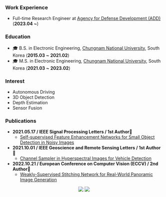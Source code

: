 ### Work Experience
* Full-time Research Engineer at [Agency for Defense Development (ADD)](https://www.add.re.kr/eps) (**2023.04** **~**)

### Education
* 🎓 B.S. in Electronic Engineering, [Chungnam National University](https://plus.cnu.ac.kr/html/en/), South Korea (**2015.03** **~** **2021.02**)
* 🎓 M.S. in Electronic Engineering, [Chungnam National University](https://plus.cnu.ac.kr/html/en/), South Korea (**2021.03** **~** **2023.02**) 

### Interest
* Autonomous Driving
* 3D Object Detection  
* Depth Estimation
* Sensor Fusion

### Publications
* **2021.05.17 / IEEE Signal Processing Letters / 1st Author🥇**
	* [Self-supervised Feature Enhancement Networks for Small Object Detection in Noisy Images](https://ieeexplore.ieee.org/document/9432743)
* **2021.10.01 / IEEE Geoscience and Remote Sensing Letters / 1st Author🥇**
	* [Channel Sampler in Hyperspectral Images for Vehicle Detection](https://ieeexplore.ieee.org/abstract/document/9555818)
* **2022.10.21 / European Conference on Computer Vision (ECCV) / 2nd Author🥈**
	* [Weakly-Supervised Stitching Network for Real-World Panoramic Image Generation](https://www.ecva.net/papers/eccv_2022/papers_ECCV/papers/136760052.pdf)
	
<!-- <br/>
<div align=center>
<a href="https://github.com/2gunsu">
	<img src="https://github-readme-stats.vercel.app/api?username=2gunsu">
</a>
</div> -->

<!--
[![stats](https://github-readme-stats.vercel.app/api?username=2gunsu)](https://github.com/2gunsu)
-->

<div align=center>
<a href="https://www.linkedin.com/in/geonsoo-lee"><img src="https://img.shields.io/badge/-LinkedIn-blue?style=flat-square&logo=Linkedin&logoColor=white&link=https://www.linkedin.com/in/geonsoo-lee"/></a>
<a href="mailto:201501760@o.cnu.ac.kr"><img src="https://img.shields.io/badge/Gmail-d14836?style=flat-square&logo=Gmail&logoColor=white&link=mailto:201501760@o.cnu.ac.kr)/"></a>
</div>

<!--
<div align=center>
<a href="https://velog.io/@2gunsu/"><img src="http://img.shields.io/badge/-Blog-black?style=flat-square&logo=github&link=https://velog.io/@2gunsu/"/></a>
<a href="https://www.linkedin.com/in/geonsoo-lee"><img src="https://img.shields.io/badge/-LinkedIn-blue?style=flat-square&logo=Linkedin&logoColor=white&link=https://www.linkedin.com/in/geonsoo-lee"/></a>
<a href="mailto:201501760@o.cnu.ac.kr"><img src="https://img.shields.io/badge/201501760@o.cnu.ac.kr-d14836?style=flat-square&logo=Gmail&logoColor=white&link=mailto:201501760@o.cnu.ac.kr)/"></a>
</div>
-->

<!--
**2gunsu/2gunsu** is a ✨ _special_ ✨ repository because its `README.md` (this file) appears on your GitHub profile.

Here are some ideas to get you started:

- 🔭 I’m currently working on ...
- 🌱 I’m currently learning ...
- 👯 I’m looking to collaborate on ...
- 🤔 I’m looking for help with ...
- 💬 Ask me about ...
- 📫 How to reach me: ...
- 😄 Pronouns: ...
- ⚡ Fun fact: ...
-->
